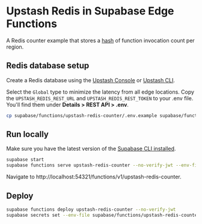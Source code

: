 # Upstash Redis in Supabase Edge Functions

A Redis counter example that stores a [hash](https://redis.io/commands/hincrby/)
of function invocation count per region.

## Redis database setup

Create a Redis database using the
[Upstash Console](https://console.upstash.com/) or
[Upstash CLI](https://github.com/upstash/cli).

Select the `Global` type to minimize the latency from all edge locations. Copy
the `UPSTASH_REDIS_REST_URL` and `UPSTASH_REDIS_REST_TOKEN` to your .env file.
You'll find them under **Details > REST API > .env**.

```bash
cp supabase/functions/upstash-redis-counter/.env.example supabase/functions/upstash-redis-counter/.env
```

## Run locally

Make sure you have the latest version of the
[Supabase CLI installed](https://supabase.com/docs/guides/cli#installation).

```bash
supabase start
supabase functions serve upstash-redis-counter --no-verify-jwt --env-file supabase/functions/upstash-redis-counter/.env
```

Navigate to http://localhost:54321/functions/v1/upstash-redis-counter.

## Deploy

```bash
supabase functions deploy upstash-redis-counter --no-verify-jwt
supabase secrets set --env-file supabase/functions/upstash-redis-counter/.env
```
